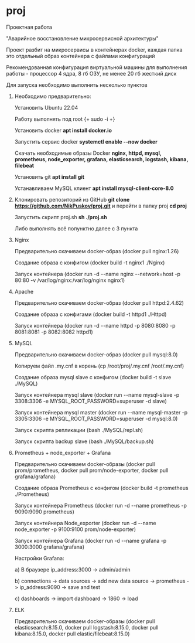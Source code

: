 # proj
Проектная работа

"Аварийное восстановление микросервисной архитектуры"

Проект разбит на микросервисы в контейнерах docker, каждая папка это отдельный образ контейнера с файлами конфигураций

Рекомендованная конфигурация виртуальной машины для выполнения работы - процессор 4 ядра, 8 гб ОЗУ, не менее 20 гб жесткий диск

Для запуска необходимо выполнить несколько пунктов

1. Необходимо предварительно:

   Установить Ubuntu 22.04

   Работу выполнять под root {+ sudo -i +} 

   Установить docker **apt install docker.io**

   Запустить сервис docker **systemctl enable --now docker**

   Скачать необходимые образы Docker **nginx, httpd, mysql, prometheus, node_exporter, grafana, elasticsearch, logstash, kibana, filebeat**

   Установить git **apt install git**

   Устанавливаем MySQL клиент **apt install mysql-client-core-8.0**

3. Клонировать репозиторий из GitHub **git clone https://github.com/NikPuskov/proj.git** и перейти в папку proj **cd proj**

   Запустить скрипт proj.sh **sh ./proj.sh**

   Либо выполнять всё попунктно далее с 3 пункта 

4. Nginx

   Предварительно скачиваем docker-образ (docker pull nginx:1.26)

   Создание образа с конфигом (docker build -t nginx1 ./Nginx)

   Запуск контейнера (docker run -d --name nginx --network=host -p 80:80 -v /var/log/nginx:/var/log/nginx nginx1)

5. Apache

   Предварительно скачиваем docker-образ (docker pull httpd:2.4.62)

   Создание образа с конфигами (docker build -t httpd1 ./Httpd)

   Запуск контейнера (docker run -d --name httpd -p 8080:8080 -p 8081:8081 -p 8082:8082 httpd1)

6. MySQL

   Предварительно скачиваем docker-образ (docker pull mysql:8.0)

   Копируем файл .my.cnf в корень (cp /root/proj/.my.cnf /root/.my.cnf)

   Создание образа mysql slave с конфигом (docker build -t slave ./MySQL)

   Запуск контейнера mysql slave (docker run --name mysql-slave -p 3308:3306 -e MYSQL_ROOT_PASSWORD=superuser -d slave)

   Запуск контейнера mysql master (docker run --name mysql-master -p 3305:3306 -e MYSQL_ROOT_PASSWORD=superuser -d mysql:8.0)

   Запуск скрипта репликации (bash ./MySQL/repl.sh)

   Запуск скрипта backup slave (bash ./MySQL/backup.sh)

7. Prometheus + node_exporter + Grafana

   Предварительно скачиваем docker-образы (docker pull prom/prometheus, docker pull prom/node-exporter, docker pull grafana/grafana)

   Создание образа Prometheus с конфигом (docker build -t prometheus ./Prometheus)

   Запуск контейнера Prometheus (docker run -d --name prometheus -p 9090:9090 prometheus)

   Запуск контейнера Node_exporter (docker run -d --name node_exporter -p 9100:9100 prom/node-exporter)

   Запуск контейнера Grafana (docker run -d --name grafana -p 3000:3000 grafana/grafana)

   Настройки Grafana:

      a) В браузере ip_address:3000 -> admin/admin

      b) connections -> data sources -> add new data source -> prometheus -> ip_address:9090 -> save and test

      c) dashboards -> import dashboard -> 1860 -> load

8. ELK

   Предварительно скачиваем docker-образы (docker pull elasticsearch:8.15.0, docker pull logstash:8.15.0, docker pull kibana:8.15.0, docker pull elastic/filebeat:8.15.0)
   
   
